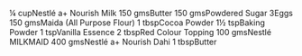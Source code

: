 ¼ cupNestlé a+ Nourish Milk
150 gmsButter
150 gmsPowdered Sugar
3Eggs
150 gmsMaida (All Purpose Flour)
1 tbspCocoa Powder
1½ tspBaking Powder
1 tspVanilla Essence
2 tbspRed Colour
Topping
100 gmsNestlé MILKMAID
400 gmsNestlé a+ Nourish Dahi
1 tbspButter